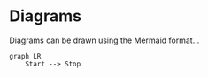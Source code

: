 
# Diagrams

Diagrams can be drawn using the Mermaid format...

```mermaid
graph LR
    Start --> Stop
```

